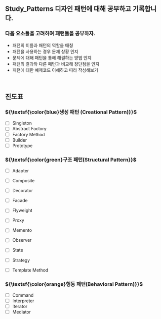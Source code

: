 ## Study_Patterns 디자인 패턴에 대해 공부하고 기록합니다.

### 다음 요소들을 고려하며 패턴들을 공부하자.

- 패턴의 이름과 패턴의 역할을 매칭
- 패턴을 사용하는 경우 문제 상황 인지
- 문제에 대해 패턴을 통해 해결하는 방법 인지
- 패턴의 결과와 다른 패턴과 비교해 장단점을 인지
- 패턴에 대한 예제코드 이해하고 따라 작성해보기

<br>

## 진도표

### ${\textsf{\color{blue}생성 패턴 (Creational Pattern)}}$
- [ ] Singleton
- [ ] Abstract Factory
- [ ] Factory Method
- [ ] Builder
- [ ] Prototype

### ${\textsf{\color{green}구조 패턴(Structural Pattern}}$
- [ ] Adapter
- [ ] Composite
- [ ] Decorator
- [ ] Facade
- [ ] Flyweight
- [ ] Proxy
- [ ] Memento
- [ ] Observer
- [ ] State
- [ ] Strategy
- [ ] Template Method


### ${\textsf{\color{orange}행동 패턴(Behavioral Pattern)}}$
- [ ] Command
- [ ] Interpreter
- [ ] Iterator
- [ ] Mediator
